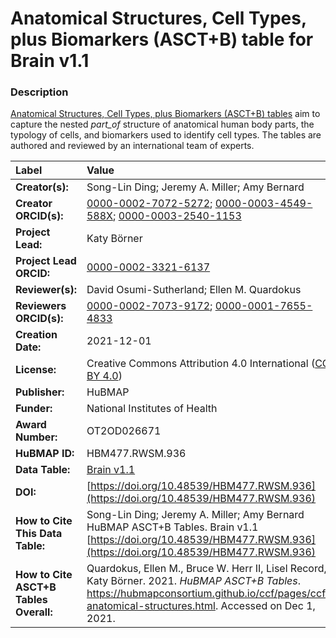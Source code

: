 # Anatomical Structures, Cell Types, plus Biomarkers (ASCT+B) table for Brain v1.1

### Description
[Anatomical Structures, Cell Types, plus Biomarkers (ASCT+B) tables](https://hubmapconsortium.github.io/ccf/pages/ccf-anatomical-structures.html) aim to capture the nested *part_of* structure of anatomical human body parts, the typology of cells, and biomarkers used to identify cell types. The tables are authored and reviewed by an international team of experts.

| Label | Value |
| :------------- |:-------------|
| **Creator(s):** | Song-Lin Ding; Jeremy A. Miller; Amy Bernard |
| **Creator ORCID(s):** | [0000-0002-7072-5272](https://orcid.org/0000-0002-7072-5272); [0000-0003-4549-588X](https://orcid.org/0000-0003-4549-588X); [0000-0003-2540-1153](https://orcid.org/0000-0003-2540-1153) |
| **Project Lead:** | Katy B&ouml;rner |
| **Project Lead ORCID:** | [0000-0002-3321-6137](https://orcid.org/0000-0002-3321-6137) |
| **Reviewer(s):** | David Osumi-Sutherland; Ellen M. Quardokus 
| **Reviewers ORCID(s):** |[0000-0002-7073-9172](https://orcid.org/0000-0002-7073-9172); [0000-0001-7655-4833](https://orcid.org/0000-0001-7655-4833)|
| **Creation Date:** | 2021-12-01 |
| **License:** | Creative Commons Attribution 4.0 International ([CC BY 4.0](https://creativecommons.org/licenses/by/4.0/)) |
| **Publisher:** | HuBMAP |
| **Funder:** | National Institutes of Health |
| **Award Number:** | OT2OD026671 |
| **HuBMAP ID:** | HBM477.RWSM.936 |
| **Data Table:** |[Brain v1.1](https://hubmapconsortium.github.io/ccf-releases/v1.1/asct-b/ASCT-B_Allen_Brain.csv)|
| **DOI:** | [https://doi.org/10.48539/HBM477.RWSM.936](https://doi.org/10.48539/HBM477.RWSM.936) |
| **How to Cite This Data Table:** |  Song-Lin Ding; Jeremy A. Miller; Amy Bernard HuBMAP ASCT+B Tables. Brain v1.1 [https://doi.org/10.48539/HBM477.RWSM.936](https://doi.org/10.48539/HBM477.RWSM.936)|
| **How to Cite ASCT+B Tables Overall:** | Quardokus, Ellen M., Bruce W. Herr II, Lisel Record, Katy B&ouml;rner. 2021. *HuBMAP ASCT+B Tables*. https://hubmapconsortium.github.io/ccf/pages/ccf-anatomical-structures.html. Accessed on Dec 1, 2021. |
